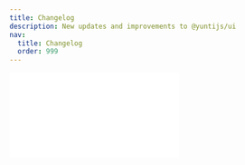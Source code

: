 ```yaml
---
title: Changelog
description: New updates and improvements to @yuntijs/ui
nav:
  title: Changelog
  order: 999
---
```


<embed src="../CHANGELOG.md"></embed>

